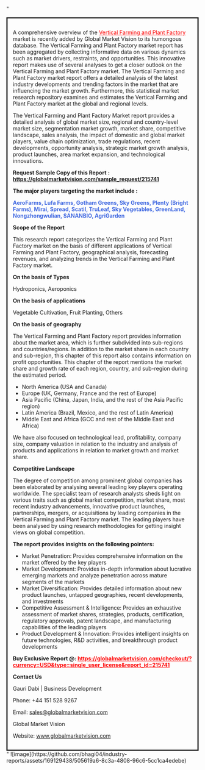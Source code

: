 "<div style='border: 3px solid black; padding: 1em;'>

A comprehensive overview of the <a style='color: #ff0000;' href='https://globalmarketvision.com/reports/global-vertical-farming-and-plant-factory-market/215741'>Vertical Farming and Plant Factory</a> market is recently added by Global Market Vision to its humongous database. The Vertical Farming and Plant Factory market report has been aggregated by collecting informative data on various dynamics such as market drivers, restraints, and opportunities. This innovative report makes use of several analyses to get a closer outlook on the Vertical Farming and Plant Factory market. The Vertical Farming and Plant Factory market report offers a detailed analysis of the latest industry developments and trending factors in the market that are influencing the market growth. Furthermore, this statistical market research repository examines and estimates the Vertical Farming and Plant Factory market at the global and regional levels.

The Vertical Farming and Plant Factory Market report provides a detailed analysis of global market size, regional and country-level market size, segmentation market growth, market share, competitive landscape, sales analysis, the impact of domestic and global market players, value chain optimization, trade regulations, recent developments, opportunity analysis, strategic market growth analysis, product launches, area market expansion, and technological innovations.

<strong>Request Sample Copy of this Report</strong> <strong>:</strong><strong> <a style='color: #ff0000;' href='https://globalmarketvision.com/sample_request/215741?utm_source=linkedinPulse&utm_medium=Bhagyashree&utm_campaign=Bhagyashree'><strong>https://globalmarketvision.com/sample_request/215741</strong></a></strong>

<strong>The major players targeting the market include :</strong>

<strong style='color: #4169e1;'>AeroFarms, Lufa Farms, Gotham Greens, Sky Greens, Plenty (Bright Farms), Mirai, Spread, Scatil, TruLeaf, Sky Vegetables, GreenLand, Nongzhongwulian, SANANBIO, AgriGarden</strong>

<strong>Scope of the Report</strong>

This research report categorizes the Vertical Farming and Plant Factory market on the basis of different applications of Vertical Farming and Plant Factory, geographical analysis, forecasting revenues, and analyzing trends in the Vertical Farming and Plant Factory market.

<strong>On the basis of Types</strong>

Hydroponics, Aeroponics

<strong>On the basis of applications</strong>

Vegetable Cultivation, Fruit Planting, Others

<strong>On the basis of geography</strong>

The Vertical Farming and Plant Factory report provides information about the market area, which is further subdivided into sub-regions and countries/regions. In addition to the market share in each country and sub-region, this chapter of this report also contains information on profit opportunities. This chapter of the report mentions the market share and growth rate of each region, country, and sub-region during the estimated period.
<ul>
  <li>North America (USA and Canada)</li>
  <li>Europe (UK, Germany, France and the rest of Europe)</li>
  <li>Asia Pacific (China, Japan, India, and the rest of the Asia Pacific region)</li>
  <li>Latin America (Brazil, Mexico, and the rest of Latin America)</li>
  <li>Middle East and Africa (GCC and rest of the Middle East and Africa)</li>
</ul>
We have also focused on technological lead, profitability, company size, company valuation in relation to the industry and analysis of products and applications in relation to market growth and market share.

<strong>Competitive Landscape</strong>

The degree of competition among prominent global companies has been elaborated by analysing several leading key players operating worldwide. The specialist team of research analysts sheds light on various traits such as global market competition, market share, most recent industry advancements, innovative product launches, partnerships, mergers, or acquisitions by leading companies in the Vertical Farming and Plant Factory market. The leading players have been analysed by using research methodologies for getting insight views on global competition.

<strong>The report provides insights on the following pointers:</strong>
<ul>
  <li>Market Penetration: Provides comprehensive information on the market offered by the key players</li>
  <li>Market Development: Provides in-depth information about lucrative emerging markets and analyze penetration across mature segments of the markets</li>
  <li>Market Diversification: Provides detailed information about new product launches, untapped geographies, recent developments, and investments</li>
  <li>Competitive Assessment &amp; Intelligence: Provides an exhaustive assessment of market shares, strategies, products, certification, regulatory approvals, patent landscape, and manufacturing capabilities of the leading players</li>
  <li>Product Development &amp; Innovation: Provides intelligent insights on future technologies, R&amp;D activities, and breakthrough product developments</li>
</ul>
<strong>Buy Exclusive Report @: <strong><a style='color: #ff0000;' href='https://globalmarketvision.com/checkout/?currency=USD&type=single_user_license&report_id=215741?utm_source=linkedinPulse&utm_medium=Bhagyashree&utm_campaign=Bhagyashree'>https://globalmarketvision.com/checkout/?currency=USD&type=single_user_license&report_id=215741</a></strong></strong>

<strong>Contact Us</strong>

Gauri Dabi | Business Development

Phone: +44 151 528 9267

Email: <a href='mailto:sales@globalmarketvision.com'>sales@globalmarketvision.com</a>

Global Market Vision

Website: <a href='http://www.globalmarketvision.com/'>www.globalmarketvision.com</a>

</div>"
![image](https://github.com/bhagi04/industry-reports/assets/169129438/505619a6-8c3a-4808-96c6-5cc1ca4edebe)
